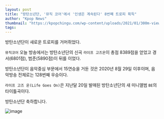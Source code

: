 ```yaml
---
layout: post
title: "방탄소년단, '뮤직 코어'에서 '인생은 계속된다' 8번째 트로피 획득"
author: "Kpop News"
thumbnail: "https://kpopchingu.com/wp-content/uploads/2021/01/300m-views-2021-01-09T110126.497-890x512.png"
tags: 
---
```



방탄소년단이 새로운 트로피를 거머쥐었다.

`뮤직코어` 오늘 방송에서는 방탄소년단의 신곡 `라이프 고즈온`이 총점 8389점을 얻었고 경서(6801점), 범준(5890점)이 뒤를 이었다.

방탄소년단이 음악중심 부문에서 15연승을 거둔 것은 2020년 8월 29일 이후이며, 음악방송 전체로는 128번째 우승이다.

`라이프 고즈 온(Life Goes On)`은 지난달 20일 발매된 방탄소년단의 새 미니앨범 `BE`의 타이틀곡이다.

방탄소년단 축하합니다.

![image](https://kpopchingu.com/wp-content/uploads/2021/01/3-1024x597.png)